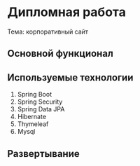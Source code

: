 # Дипломная работа
Тема: корпоративный сайт

## Основной функционал



## Используемые технологии

1. Spring Boot
2. Spring Security
3. Spring Data JPA
4. Hibernate
5. Thymeleaf
6. Mysql

## Развертывание

